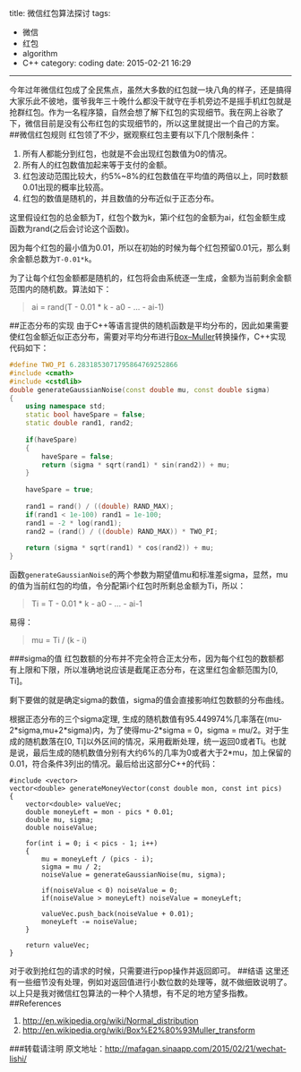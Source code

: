 title: 微信红包算法探讨 
tags: 
- 微信
- 红包
- algorithm
- C++
category: coding
date: 2015-02-21 16:29
---
今年过年微信红包成了全民焦点，虽然大多数的红包就一块八角的样子，还是搞得大家乐此不彼地，蛋爷我年三十晚什么都没干就守在手机旁边不是摇手机红包就是抢群红包。作为一名程序猿，自然会想了解下红包的实现细节。我在网上谷歌了下，微信目前是没有公布红包的实现细节的，所以这里就提出一个自己的方案。
##微信红包规则
红包领了不少，据观察红包主要有以下几个限制条件：
1. 所有人都能分到红包，也就是不会出现红包数值为0的情况。
2. 所有人的红包数值加起来等于支付的金额。
3. 红包波动范围比较大，约5%~8%的红包数值在平均值的两倍以上，同时数额0.01出现的概率比较高。
4. 红包的数值是随机的，并且数值的分布近似于正态分布。

这里假设红包的总金额为T，红包个数为k，第i个红包的金额为ai，红包金额生成函数为rand(之后会讨论这个函数)。

因为每个红包的最小值为0.01，所以在初始的时候为每个红包预留0.01元，那么剩余金额总数为`T-0.01*k`。

为了让每个红包金额都是随机的，红包将会由系统逐一生成，金额为当前剩余金额范围内的随机数。算法如下：
> ai = rand(T - 0.01 * k - a0 - ... - ai-1)

##正态分布的实现
由于C++等语言提供的随机函数是平均分布的，因此如果需要使红包金额近似正态分布，需要对平均分布进行[Box–Muller](http://en.wikipedia.org/wiki/Box%E2%80%93Muller_transform)转换操作，C++实现代码如下：
```c++
#define TWO_PI 6.2831853071795864769252866
#include <cmath>
#include <cstdlib>
double generateGaussianNoise(const double mu, const double sigma)
{
    using namespace std;
    static bool haveSpare = false;
    static double rand1, rand2;
 
    if(haveSpare)
    {
        haveSpare = false;
        return (sigma * sqrt(rand1) * sin(rand2)) + mu;
    }
 
    haveSpare = true;
 
    rand1 = rand() / ((double) RAND_MAX);
    if(rand1 < 1e-100) rand1 = 1e-100;
    rand1 = -2 * log(rand1);
    rand2 = (rand() / ((double) RAND_MAX)) * TWO_PI;
 
    return (sigma * sqrt(rand1) * cos(rand2)) + mu;
}
```
函数`generateGaussianNoise`的两个参数为期望值mu和标准差sigma，显然，mu的值为当前红包的均值，令分配第i个红包时所剩总金额为Ti，所以：
> Ti = T - 0.01 * k - a0 - ... - ai-1 

易得：

> mu = Ti / (k - i)

###sigma的值
红包数额的分布并不完全符合正太分布，因为每个红包的数额都有上限和下限，所以准确地说应该是截尾正态分布，在这里红包金额范围为[0, Ti]。

剩下要做的就是确定sigma的数值，sigma的值会直接影响红包数额的分布曲线。

根据正态分布的三个sigma定理, 生成的随机数值有95.449974%几率落在(mu-2\*sigma,mu+2\*sigma)内，为了使得mu-2\*sigma = 0，sigma = mu/2。对于生成的随机数落在[0, Ti]以外区间的情况，采用截断处理，统一返回0或者Ti。也就是说，最后生成的随机数值分别有大约6%的几率为0或者大于2*mu，加上保留的0.01，符合条件3列出的情况。最后给出这部分C++的代码：

```
#include <vector>
vector<double> generateMoneyVector(const double mon, const int pics)
{
    vector<double> valueVec;
    double moneyLeft = mon - pics * 0.01;
    double mu, sigma;
    double noiseValue;

    for(int i = 0; i < pics - 1; i++)
    {
        mu = moneyLeft / (pics - i);
        sigma = mu / 2;
        noiseValue = generateGaussianNoise(mu, sigma);
        
        if(noiseValue < 0) noiseValue = 0;
        if(noiseValue > moneyLeft) noiseValue = moneyLeft;
        
        valueVec.push_back(noiseValue + 0.01);
        moneyLeft -= noiseValue;
    }

    return valueVec;
}
```
对于收到抢红包的请求的时候，只需要进行pop操作并返回即可。
##结语
这里还有一些细节没有处理，例如对返回值进行小数位数的处理等，就不做细致说明了。以上只是我对微信红包算法的一种个人猜想，有不足的地方望多指教。
##References
1. http://en.wikipedia.org/wiki/Normal_distribution
2. http://en.wikipedia.org/wiki/Box%E2%80%93Muller_transform

###转载请注明
原文地址：http://mafagan.sinaapp.com/2015/02/21/wechat-lishi/
